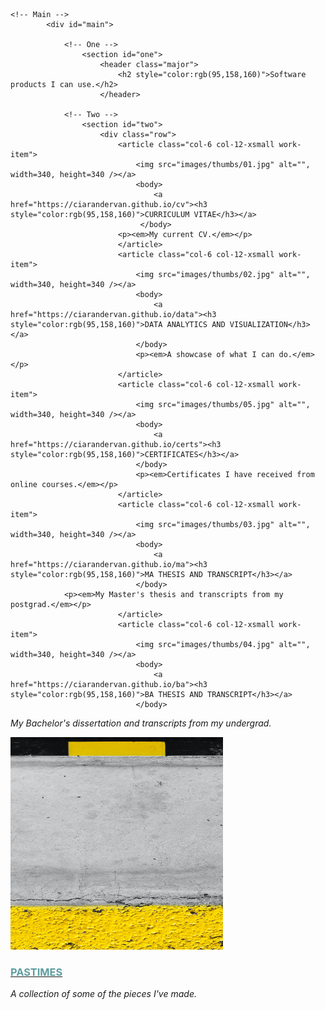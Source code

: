 
<html>
	
	<!-- Main -->
			<div id="main">

				<!-- One -->
					<section id="one">
						<header class="major">
							<h2 style="color:rgb(95,158,160)">Software products I can use.</h2>
						</header>

				<!-- Two -->
					<section id="two">
						<div class="row">
							<article class="col-6 col-12-xsmall work-item">
								<img src="images/thumbs/01.jpg" alt="", width=340, height=340 /></a>
								<body>
									<a href="https://ciarandervan.github.io/cv"><h3 style="color:rgb(95,158,160)">CURRICULUM VITAE</h3></a>
								 </body>
							<p><em>My current CV.</em></p>
							</article>
							<article class="col-6 col-12-xsmall work-item">
								<img src="images/thumbs/02.jpg" alt="", width=340, height=340 /></a>
								<body>
									<a href="https://ciarandervan.github.io/data"><h3 style="color:rgb(95,158,160)">DATA ANALYTICS AND VISUALIZATION</h3></a>
								</body>
						        <p><em>A showcase of what I can do.</em></p>
							</article>
							<article class="col-6 col-12-xsmall work-item">
								<img src="images/thumbs/05.jpg" alt="", width=340, height=340 /></a>
								<body>
									<a href="https://ciarandervan.github.io/certs"><h3 style="color:rgb(95,158,160)">CERTIFICATES</h3></a>
								</body>
								<p><em>Certificates I have received from online courses.</em></p>
							</article>
							<article class="col-6 col-12-xsmall work-item">
								<img src="images/thumbs/03.jpg" alt="", width=340, height=340 /></a>
								<body>
									<a href="https://ciarandervan.github.io/ma"><h3 style="color:rgb(95,158,160)">MA THESIS AND TRANSCRIPT</h3></a>
								</body>
				<p><em>My Master's thesis and transcripts from my postgrad.</em></p>
							</article>
							<article class="col-6 col-12-xsmall work-item">
								<img src="images/thumbs/04.jpg" alt="", width=340, height=340 /></a>
								<body>
									<a href="https://ciarandervan.github.io/ba"><h3 style="color:rgb(95,158,160)">BA THESIS AND TRANSCRIPT</h3></a>
								</body>
<p><em>My Bachelor's dissertation and transcripts from my undergrad.</em></p>
							</article>
							<article class="col-6 col-12-xsmall work-item">
								<img src="images/thumbs/06.jpg" alt="", width=340, height=340 /></a>
								<body>
									<a href="https://ciarandervan.github.io/pastimes"><h3 style="color:rgb(95,158,160)">PASTIMES</h3></a>
								</body>
<p><em>A collection of some of the pieces I've made.</em></p>
							</article>
						</div>
					</section>

